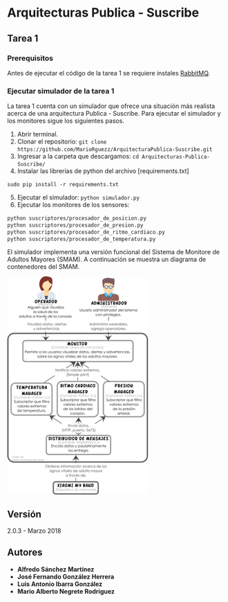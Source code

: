 # Arquitecturas Publica - Suscribe

## Tarea 1

### Prerequisitos

Antes de ejecutar el código de la tarea 1 se requiere instales [RabbitMQ](https://www.rabbitmq.com/download.html).

### Ejecutar simulador de la tarea 1

La tarea 1 cuenta con un simulador que ofrece una situación más realista acerca de una arquitectura Publica - Suscribe. Para ejecutar el simulador y los monitores sigue los siguientes pasos.  
1. Abrir terminal.  
2. Clonar el repositorio:   `git clone https://github.com/MarioRguezz/ArquitecturaPublica-Suscribe.git`  
3. Ingresar a la carpeta que descargamos:   `cd Arquitecturas-Publica-Suscribe/`
4. Instalar las librerías de python del archivo [requirements.txt]
```
sudo pip install -r requirements.txt
```
5. Ejecutar el simulador: `python simulador.py`  
6. Ejecutar los monitores de los sensores:
```
python suscriptores/procesador_de_posicion.py
python suscriptores/procesador_de_presion.py
python suscriptores/procesador_de_ritmo_cardiaco.py
python suscriptores/procesador_de_temperatura.py
```

El simulador implementa una versión funcional del Sistema de Monitore de Adultos Mayores (SMAM). A continuación se muestra un diagrama de contenedores del SMAM.

![Diagrama de contenedores del SMAM](imagenes/diagrama-contenedores.png)

## Versión

2.0.3 - Marzo 2018

## Autores

* **Alfredo Sánchez Martínez**
* **José Fernando González Herrera**
* **Luis Antonio Ibarra González**
* **Mario Alberto Negrete Rodríguez**
